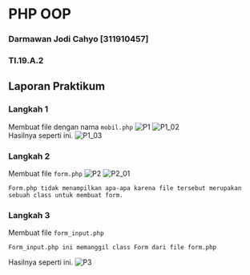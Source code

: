 # PHP OOP

### Darmawan Jodi Cahyo [311910457]

### TI.19.A.2


## Laporan Praktikum
### Langkah 1
Membuat file dengan nama `mobil.php`
![P1](https://user-images.githubusercontent.com/56252129/123833109-383b4c80-d930-11eb-8885-d909fdfe432f.PNG)
![P1_02](https://user-images.githubusercontent.com/56252129/123833188-4c7f4980-d930-11eb-96d8-a55337db0f6b.PNG)
</br> Hasilnya seperti ini.
![P1_03](https://user-images.githubusercontent.com/56252129/123833237-57d27500-d930-11eb-8c15-8604b2932c63.PNG)

### Langkah 2
Membuat file `form.php`
![P2](https://user-images.githubusercontent.com/56252129/123833277-63be3700-d930-11eb-8953-a1fa56f141b8.PNG)
![P2_01](https://user-images.githubusercontent.com/56252129/123833316-6fa9f900-d930-11eb-8d15-0c282af5ff90.PNG)
```
Form.php tidak menampilkan apa-apa karena file tersebut merupakan sebuah class untuk membuat form.
```

### Langkah 3
Membuat file `form_input.php`
```
Form_input.php ini memanggil class Form dari file form.php
```
Hasilnya seperti ini.
![P3](https://user-images.githubusercontent.com/56252129/123833561-ae3fb380-d930-11eb-9d71-2546062b7627.PNG)

